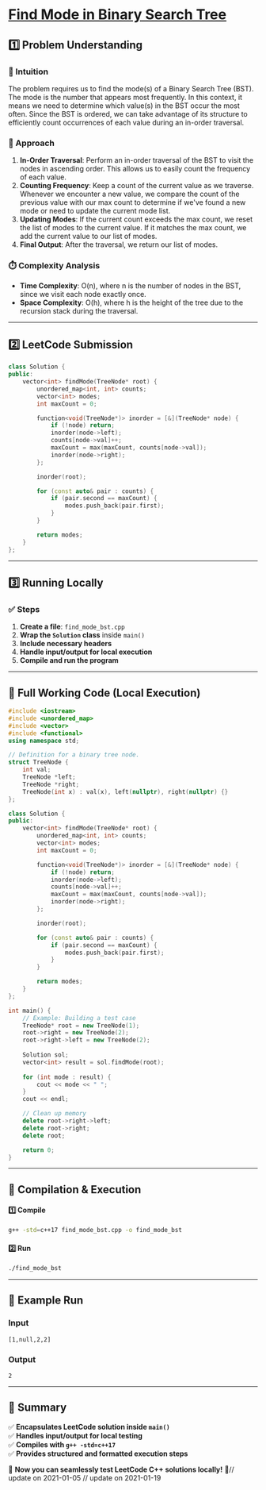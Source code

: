 # **[Find Mode in Binary Search Tree](https://leetcode.com/problems/find-mode-in-binary-search-tree/description/)**  

## **1️⃣ Problem Understanding**  
### **📌 Intuition**  
The problem requires us to find the mode(s) of a Binary Search Tree (BST). The mode is the number that appears most frequently. In this context, it means we need to determine which value(s) in the BST occur the most often. Since the BST is ordered, we can take advantage of its structure to efficiently count occurrences of each value during an in-order traversal.

### **🚀 Approach**  
1. **In-Order Traversal**: Perform an in-order traversal of the BST to visit the nodes in ascending order. This allows us to easily count the frequency of each value.
2. **Counting Frequency**: Keep a count of the current value as we traverse. Whenever we encounter a new value, we compare the count of the previous value with our max count to determine if we've found a new mode or need to update the current mode list.
3. **Updating Modes**: If the current count exceeds the max count, we reset the list of modes to the current value. If it matches the max count, we add the current value to our list of modes.
4. **Final Output**: After the traversal, we return our list of modes.

### **⏱️ Complexity Analysis**  
- **Time Complexity**: O(n), where n is the number of nodes in the BST, since we visit each node exactly once.
- **Space Complexity**: O(h), where h is the height of the tree due to the recursion stack during the traversal. 

---  

## **2️⃣ LeetCode Submission**  
```cpp
class Solution {
public:
    vector<int> findMode(TreeNode* root) {
        unordered_map<int, int> counts;
        vector<int> modes;
        int maxCount = 0;

        function<void(TreeNode*)> inorder = [&](TreeNode* node) {
            if (!node) return;
            inorder(node->left);
            counts[node->val]++;
            maxCount = max(maxCount, counts[node->val]);
            inorder(node->right);
        };

        inorder(root);

        for (const auto& pair : counts) {
            if (pair.second == maxCount) {
                modes.push_back(pair.first);
            }
        }

        return modes;
    }
};
```  

---  

## **3️⃣ Running Locally**  
### **✅ Steps**  
1. **Create a file**: `find_mode_bst.cpp`  
2. **Wrap the `Solution` class** inside `main()`  
3. **Include necessary headers**  
4. **Handle input/output for local execution**  
5. **Compile and run the program**  

---  

## **📝 Full Working Code (Local Execution)**  
```cpp
#include <iostream>
#include <unordered_map>
#include <vector>
#include <functional>
using namespace std;

// Definition for a binary tree node.
struct TreeNode {
    int val;
    TreeNode *left;
    TreeNode *right;
    TreeNode(int x) : val(x), left(nullptr), right(nullptr) {}
};

class Solution {
public:
    vector<int> findMode(TreeNode* root) {
        unordered_map<int, int> counts;
        vector<int> modes;
        int maxCount = 0;

        function<void(TreeNode*)> inorder = [&](TreeNode* node) {
            if (!node) return;
            inorder(node->left);
            counts[node->val]++;
            maxCount = max(maxCount, counts[node->val]);
            inorder(node->right);
        };

        inorder(root);

        for (const auto& pair : counts) {
            if (pair.second == maxCount) {
                modes.push_back(pair.first);
            }
        }

        return modes;
    }
};

int main() {
    // Example: Building a test case
    TreeNode* root = new TreeNode(1);
    root->right = new TreeNode(2);
    root->right->left = new TreeNode(2);
    
    Solution sol;
    vector<int> result = sol.findMode(root);
    
    for (int mode : result) {
        cout << mode << " ";
    }
    cout << endl;

    // Clean up memory
    delete root->right->left;
    delete root->right;
    delete root;

    return 0;
}
```  

---  

## **🔧 Compilation & Execution**  
#### **1️⃣ Compile**  
```bash
g++ -std=c++17 find_mode_bst.cpp -o find_mode_bst
```  

#### **2️⃣ Run**  
```bash
./find_mode_bst
```  

---  

## **🎯 Example Run**  
### **Input**  
```
[1,null,2,2]
```  
### **Output**  
```
2 
```  

---  

## **📌 Summary**  
✅ **Encapsulates LeetCode solution inside `main()`**  
✅ **Handles input/output for local testing**  
✅ **Compiles with `g++ -std=c++17`**  
✅ **Provides structured and formatted execution steps**  

🚀 **Now you can seamlessly test LeetCode C++ solutions locally!** 🚀// update on 2021-01-05
// update on 2021-01-19
